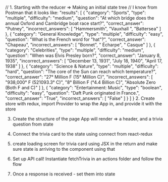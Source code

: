 // 1. Starting with the reducer => Making an initial state tree 
// I know from Postman that it looks like: 
 "results": [
        {
            "category": "Sports",
            "type": "multiple",
            "difficulty": "medium",
            "question": "At which bridge does the annual Oxford and Cambridge boat race start?",
            "correct_answer": "Putney",
            "incorrect_answers": [
                "Hammersmith",
                "Vauxhall ",
                "Battersea"
            ]
        },
        {
            "category": "General Knowledge",
            "type": "multiple",
            "difficulty": "easy",
            "question": "What is the French word for &quot;hat&quot;?",
            "correct_answer": "Chapeau",
            "incorrect_answers": [
                "Bonnet",
                " &Eacute;charpe",
                " Casque"
            ]
        },
        {
            "category": "Celebrities",
            "type": "multiple",
            "difficulty": "medium",
            "question": "When was Elvis Presley born?",
            "correct_answer": "January 8, 1935",
            "incorrect_answers": [
                "December 13, 1931",
                "July 18, 1940",
                "April 17, 1938"
            ]
        },
        {
            "category": "Science & Nature",
            "type": "multiple",
            "difficulty": "hard",
            "question": "The core of the Sun can reach which temperature?",
            "correct_answer": "27&deg; Million F (15&deg; Million C)",
            "incorrect_answers": [
                "938,000&deg; F (521093.3&deg; C)",
                "8&deg; Billion F (&deg;4.4 Billion C)",
                "Absolute Zero (Both F and C)"
            ]
        },
        {
            "category": "Entertainment: Music",
            "type": "boolean",
            "difficulty": "easy",
            "question": "Daft Punk originated in France.",
            "correct_answer": "True",
            "incorrect_answers": [
                "False"
            ]
        }
    ]
}
2. Create store with redux, import Provider to wrap the App in, and provide it with the store 

3. Create the structure of the page App will render => a header, and a trivia question from state 

4. Connect the trivia card to the state using connect from react-redux

5. create loading screen for trivia card using JSX in the return and make sure state is arriving to the component using that 

6. Set up API call! Instantiate fetchTrivia in an actions folder and follow the flow 

7. Once a response is received - set them into state